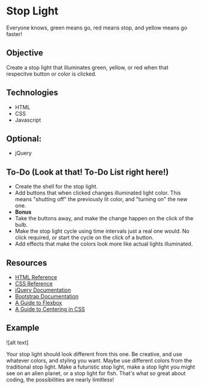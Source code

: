 # Stop Light
Everyone knows, green means go, red means stop, and yellow means go faster!

## Objective
Create a stop light that illuminates green, yellow, or red when that respecitve button or color is clicked.

## Technologies
- HTML
- CSS
- Javascript

## Optional:
- jQuery

## To-Do (Look at that! To-Do List right here!)
- Create the shell for the stop light.
- Add buttons that when clicked changes illuminated light color. This means "shutting off" the previously lit color, and "turning on" the new one.
- **Bonus**
- Take the buttons away, and make the change happen on the click of the bulb.
- Make the stop light cycle using time intervals just a real one would. No click required, or start the cycle on the click of a button.
- Add effects that make the colors look more like actual lights illuminated.

## Resources
- [HTML Reference](https://www.w3schools.com/html/)
- [CSS Reference](https://www.w3schools.com/css/default.asp)
- [jQuery Documentation](https://jquery.com/)
- [Bootstrap Documentation](https://getbootstrap.com)
- [A Guide to Flexbox](https://css-tricks.com/snippets/css/a-guide-to-flexbox/)
- [A Guide to Centering in CSS](https://css-tricks.com/centering-css-complete-guide/)

## Example
![alt text]

Your stop light should look different from this one. Be creative, and use whatever colors, and styling you want. Maybe use different colors from the traditional stop light. Make a futuristic stop light, make a stop light you might see on an alien planet, or a stop light for fish. That's what so great about coding, the possibilities are nearly limitless!
